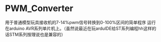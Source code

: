 # PWM_Converter
用于普通模型玩具接收机的7-14%pwm信号转换到0-100%区间的简单程序
运行在arduino AVR系列单片机上。（虽然说最近在玩arduIDE给ST系列编程hh这样的话STM系列按理说也是兼容的）
